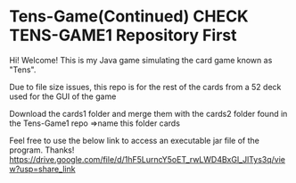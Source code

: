 # Tens-Game(Continued) CHECK TENS-GAME1 Repository First
Hi! Welcome! This is my Java game simulating the card game known as "Tens". 

Due to file size issues, this repo is for the rest of the cards from a 52 deck used for the GUI of the game

Download the cards1 folder and merge them with the cards2 folder found in the Tens-Game1 repo =>name this folder cards

Feel free to use the below link to access an executable jar file of the program. Thanks! 
https://drive.google.com/file/d/1hF5LurncY5oET_rwLWD4BxGl_JlTys3q/view?usp=share_link

